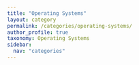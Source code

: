 ```yaml
---
title: "Operating Systems"
layout: category
permalink: /categories/operating-systems/
author_profile: true
taxonomy: Operating Systems
sidebar:
  nav: "categories"
---
```

